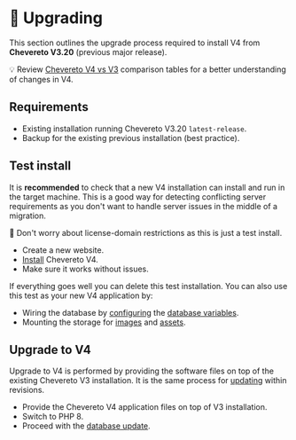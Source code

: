 # 🚀 Upgrading

This section outlines the upgrade process required to install V4 from **Chevereto V3.20** (previous major release).

💡 Review [Chevereto V4 vs V3](../../introduction/returning/welcome-back.md#chevereto-v4-vs-v3) comparison tables for a better understanding of changes in V4.

## Requirements

* Existing installation running Chevereto V3.20 `latest-release`.
* Backup for the existing previous installation (best practice).

## Test install

It is **recommended** to check that a new V4 installation can install and run in the target machine. This is a good way for detecting conflicting server requirements as you don't want to handle server issues in the middle of a migration.

👏 Don't worry about license-domain restrictions as this is just a test install.

* Create a new website.
* [Install](installation.md) Chevereto V4.
* Make sure it works without issues.

If everything goes well you can delete this test installation. You can also use this test as your new V4 application by:

* Wiring the database by [configuring](https://v4-docs.chevereto.com/application/configuration/configuring.html) the [database variables](https://v4-docs.chevereto.com/application/configuration/environment.html#database-variables).
* Mounting the storage for [images](https://v4-admin.chevereto.com/settings/image-upload.html#image-path) and [assets](../configuration/environment.md#assets-variables).

## Upgrade to V4

Upgrade to V4 is performed by providing the software files on top of the existing Chevereto V3 installation. It is the same process for [updating](updating.md) within revisions.

* Provide the Chevereto V4 application files on top of V3 installation.
* Switch to PHP 8.
* Proceed with the [database update](updating.md##database-update).
